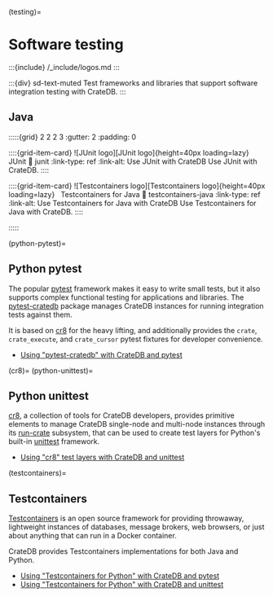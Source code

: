 (testing)=
# Software testing

:::{include} /_include/logos.md
:::

:::{div} sd-text-muted
Test frameworks and libraries that support software
integration testing with CrateDB.
:::

## Java

:::::{grid} 2 2 2 3
:gutter: 2
:padding: 0

::::{grid-item-card} ![JUnit logo][JUnit logo]{height=40px loading=lazy} &nbsp; JUnit
:link: junit
:link-type: ref
:link-alt: Use JUnit with CrateDB
Use JUnit with CrateDB.
::::

::::{grid-item-card} ![Testcontainers logo][Testcontainers logo]{height=40px loading=lazy} &nbsp; Testcontainers for Java
:link: testcontainers-java
:link-type: ref
:link-alt: Use Testcontainers for Java with CrateDB
Use Testcontainers for Java with CrateDB.
::::

:::::

(python-pytest)=
## Python pytest

The popular [pytest] framework makes it easy to write small tests, but it
also supports complex functional testing for applications and libraries.
The [pytest-cratedb] package manages CrateDB instances for running integration
tests against them.

It is based on [cr8](#cr8) for the heavy lifting, and additionally provides
the `crate`, `crate_execute`, and `crate_cursor` pytest fixtures for
developer convenience.

- [Using "pytest-cratedb" with CrateDB and pytest]


(cr8)=
(python-unittest)=
## Python unittest

[cr8], a collection of tools for CrateDB developers, provides primitive
elements to manage CrateDB single-node and multi-node instances through
its [run-crate] subsystem, that can be used to create test layers for
Python's built-in [unittest] framework.

- [Using "cr8" test layers with CrateDB and unittest]


(testcontainers)=
## Testcontainers

[Testcontainers] is an open source framework for providing throwaway,
lightweight instances of databases, message brokers, web browsers, or
just about anything that can run in a Docker container.

CrateDB provides Testcontainers implementations for both Java and Python.

- [Using "Testcontainers for Python" with CrateDB and pytest]
- [Using "Testcontainers for Python" with CrateDB and unittest]


[cr8]: https://pypi.org/project/cr8/
[pytest]: https://docs.pytest.org/
[pytest-cratedb]: https://pypi.org/project/pytest-cratedb/
[run-crate]: https://pypi.org/project/cr8/#run-crate
[Testcontainers]: https://testcontainers.com/
[unittest]: https://docs.python.org/3/library/unittest.html
[Using "cr8" test layers with CrateDB and unittest]: https://github.com/crate/cratedb-examples/tree/main/testing/native/python-unittest
[Using "pytest-cratedb" with CrateDB and pytest]: https://github.com/crate/cratedb-examples/tree/main/testing/native/python-pytest
[Using "Testcontainers for Python" with CrateDB and pytest]: https://github.com/crate/cratedb-examples/tree/main/testing/testcontainers/python-pytest
[Using "Testcontainers for Python" with CrateDB and unittest]: https://github.com/crate/cratedb-examples/tree/main/testing/testcontainers/python-unittest
